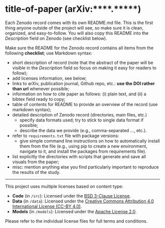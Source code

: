 # title-of-paper (arXiv:****.*****)

Each Zenodo record comes with its own README.md file. This is the first thing anyone outside of the project will see, so make sure it is clean, organized, and easy-to-follow. You will also copy this README into the _Description_ field on Zenodo (see checklist below). 

Make sure the README for the Zenodo record contains all items from the following **checklist**; use Markdown syntax:
   - short description of record (note that the abstract of the paper will be visible in the _Description_ field so focus on making it easy for readers to follow);
   - add licenses information, see below;
   - links to arXiv, publication journal, Github repo, etc.: **use the DOI rather than url** whenever possible;
   - information on how to cite paper as follows: (i) plain text, and (ii) a bibtex field ready to copy; 
   - table of contents for README to provide an overview of the record (use markdown syntax);
   - detailed description of Zenodo record (directories, main files, etc.)
      + specify data formats used; try to stick to single data format if possible;
      + describe the data we provide (e.g., comma-separated ..., etc.).
   - refer to `requirements.txt` file with package versions:
      + give simple command line instructions on how to automatically install them from the file (e.g., using pip to create a new environment, navigate to it, and install the packages from requirements file).
   - list explicitly the directories with scripts that generate and save all visuals from the paper;
   - misc: mention anything else you find particularly important to reproduce the results of the study.

-------

This project uses multiple licenses based on content type:

- **Code** (in `/src`): Licensed under the [BSD 3-Clause License](./LICENSE).  
- **Data** (in `/data`): Licensed under the [Creative Commons Attribution 4.0 International License (CC-BY 4.0)](./LICENSE-DATA).  
- **Models** (in `/models`): Licensed under the [Apache License 2.0](./LICENSE-MODELS).

Please refer to the individual license files for full terms and conditions.


